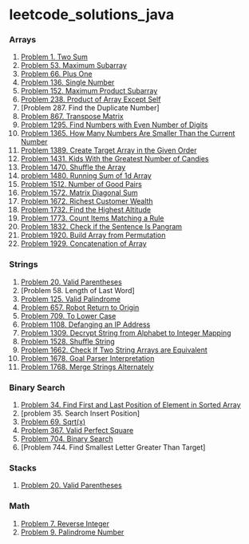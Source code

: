 # leetcode_solutions_java

### Arrays

1. [Problem 1. Two Sum](https://leetcode.com/problems/two-sum/solutions/3683744/java-code-with-time-and-space-complexity/)
2. [Problem 53. Maximum Subarray](https://leetcode.com/problems/maximum-subarray/solutions/3687359/java-code-with-time-and-space-complexity/)
3. [Problem 66. Plus One](https://leetcode.com/problems/plus-one/solutions/3679889/java-code-with-time-and-space-complexity/)
4. [Problem 136. Single Number](https://leetcode.com/problems/single-number/solutions/3679918/java-code-with-time-and-space-complexity/)
5. [Problem 152. Maximum Product Subarray](https://leetcode.com/problems/maximum-product-subarray/solutions/3705098/java-code-with-time-and-space-complexity/)
6. [Problem 238. Product of Array Except Self](https://leetcode.com/problems/product-of-array-except-self/solutions/3687365/java-code-with-time-and-space-complexity/)
7. [Problem 287. Find the Duplicate Number]
8. [Problem 867. Transpose Matrix](https://leetcode.com/problems/transpose-matrix/solutions/3679948/java-code-with-time-and-space-complexity/)
9. [Problem 1295. Find Numbers with Even Number of Digits](https://leetcode.com/problems/find-numbers-with-even-number-of-digits/solutions/3683729/java-code-with-time-and-space-complexity/)
10. [Problem 1365. How Many Numbers Are Smaller Than the Current Number](https://leetcode.com/problems/how-many-numbers-are-smaller-than-the-current-number/solutions/3675354/java-code-time-and-space-complexity/)
11. [Problem 1389. Create Target Array in the Given Order](https://leetcode.com/problems/create-target-array-in-the-given-order/solutions/3679963/java-code-with-time-and-space-complexity/)
12. [Problem 1431. Kids With the Greatest Number of Candies](https://leetcode.com/problems/kids-with-the-greatest-number-of-candies/solutions/3675330/java-code-with-time-and-space-complexity/)
13. [Problem 1470. Shuffle the Array](https://leetcode.com/problems/shuffle-the-array/solutions/3675319/java-code-with-time-and-space-complexity/)
14. [problem 1480. Running Sum of 1d Array](https://leetcode.com/problems/running-sum-of-1d-array/solutions/3673660/java-code-time-and-space-complexity/)
15. [Problem 1512. Number of Good Pairs](https://leetcode.com/problems/number-of-good-pairs/solutions/3675334/java-code-with-time-and-space-complexity/)
16. [Problem 1572. Matrix Diagonal Sum](https://leetcode.com/problems/matrix-diagonal-sum/solutions/3683782/java-code-with-time-and-space-complexity/)
17. [Problem 1672. Richest Customer Wealth](https://leetcode.com/problems/richest-customer-wealth/solutions/3673695/java-code-with-time-and-space-complexity/)
18. [Problem 1732. Find the Highest Altitude](https://leetcode.com/problems/find-the-highest-altitude/solutions/3683797/java-code-with-time-and-space-complexity/)
19. [Problem 1773. Count Items Matching a Rule](https://leetcode.com/problems/count-items-matching-a-rule/solutions/3687399/java-code-with-time-and-space-complexity/)
20. [Problem 1832. Check if the Sentence Is Pangram](https://leetcode.com/problems/check-if-the-sentence-is-pangram/solutions/3687383/java-code-with-time-and-space-complexity/)
21. [Problem 1920. Build Array from Permutation](https://leetcode.com/problems/build-array-from-permutation/solutions/3673491/java-code-with-time-and-space-complexity-problem-1920/)
22. [Problem 1929. Concatenation of Array](https://leetcode.com/problems/concatenation-of-array/solutions/3673643/java-code-with-time-and-space-complexity/)


### Strings

1. [Problem 20. Valid Parentheses](https://leetcode.com/problems/valid-parentheses/solutions/3691190/java-code-with-time-and-space-complexity/)
2. [Problem 58. Length of Last Word]
3. [Problem 125. Valid Palindrome](https://leetcode.com/problems/valid-palindrome/solutions/3687405/java-code-with-time-and-space-complexity/)
4. [Problem 657. Robot Return to Origin](https://leetcode.com/problems/robot-return-to-origin/solutions/3691192/java-code-with-time-and-space-complexity/)
5. [Problem 709. To Lower Case](https://leetcode.com/problems/to-lower-case/solutions/3691198/java-code-with-time-and-space-complexity/)
6. [Problem 1108. Defanging an IP Address](https://leetcode.com/problems/defanging-an-ip-address/solutions/3691211/java-code-with-time-and-space-complexity/)
7. [Problem 1309. Decrypt String from Alphabet to Integer Mapping](https://leetcode.com/problems/decrypt-string-from-alphabet-to-integer-mapping/solutions/3691220/java-code-with-time-and-space-complexity/)
8. [Problem 1528. Shuffle String](https://leetcode.com/problems/shuffle-string/solutions/3698700/java-code-with-time-and-space-complexity/)
9. [Problem 1662. Check If Two String Arrays are Equivalent](https://leetcode.com/problems/check-if-two-string-arrays-are-equivalent/solutions/3698708/java-code-with-time-and-space-complexity/)
10. [Problem 1678. Goal Parser Interpretation](https://leetcode.com/problems/goal-parser-interpretation/solutions/3698724/java-code-with-time-and-space-complexity/)
11. [Problem 1768. Merge Strings Alternately](https://leetcode.com/problems/merge-strings-alternately/solutions/3698734/java-code-with-time-and-space-complexity/)


### Binary Search

1. [Problem 34. Find First and Last Position of Element in Sorted Array](https://leetcode.com/problems/find-first-and-last-position-of-element-in-sorted-array/solutions/3705158/java-code-with-time-and-space-complexity/)
2. [problem 35. Search Insert Position]
3. [Problem 69. Sqrt(x)](https://leetcode.com/problems/sqrtx/solutions/3708751/java-code-with-time-and-space-complexity/)
4. [Problem 367. Valid Perfect Square](https://leetcode.com/problems/valid-perfect-square/solutions/3707995/java-code-with-time-and-space-complexity/)
5. [Problem 704. Binary Search](https://leetcode.com/problems/binary-search/solutions/3705168/java-code-with-time-and-space-complexity/)
6. [Problem 744. Find Smallest Letter Greater Than Target]


### Stacks

1. [Problem 20. Valid Parentheses](https://leetcode.com/problems/valid-parentheses/solutions/3691190/java-code-with-time-and-space-complexity/)


### Math

1. [Problem 7. Reverse Integer](https://leetcode.com/problems/reverse-integer/solutions/3706206/java-code-with-time-and-space-complexity/)
2. [Problem 9. Palindrome Number](https://leetcode.com/problems/palindrome-number/solutions/3706215/java-code-with-time-and-space-complexity/)




